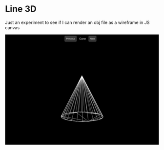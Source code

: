 # Line 3D

Just an experiment to see if I can render an obj file as a wireframe in JS canvas

![Example image](./doc/example.png)
